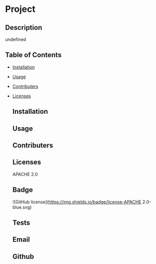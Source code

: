 # Project 
  
  

 ## Description 

  undefined
   
## Table of Contents 

- [Installation](#installation)
- [Usage](#usage)
- [Contributers](#contributers)
- [Licenses](#licenses)
   
  ## Installation

  

  ## Usage

  

  ## Contributers

  

  ## Licenses

  APACHE 2.0

  ## Badge

  ![GitHub license](https://img.shields.io/badge/license-APACHE 2.0-blue.svg)

  ## Tests

  
  
  ## Email
  
  
  
  ## Github
  
  
  